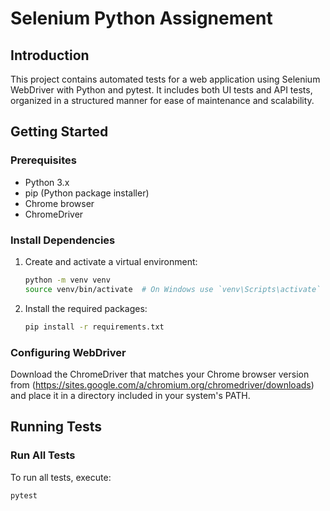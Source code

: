 # Selenium Python Assignement 

## Introduction
This project contains automated tests for a web application using Selenium WebDriver with Python and pytest. It includes both UI tests and API tests, organized in a structured manner for ease of maintenance and scalability.

## Getting Started

### Prerequisites
- Python 3.x
- pip (Python package installer)
- Chrome browser
- ChromeDriver

### Install Dependencies
1. Create and activate a virtual environment:
    ```bash
    python -m venv venv
    source venv/bin/activate  # On Windows use `venv\Scripts\activate`
    ```

2. Install the required packages:
    ```bash
    pip install -r requirements.txt
    ```

### Configuring WebDriver
Download the ChromeDriver that matches your Chrome browser version from
(https://sites.google.com/a/chromium.org/chromedriver/downloads) and place it in a directory included in your system's PATH.

## Running Tests
### Run All Tests
To run all tests, execute:
```bash
pytest

